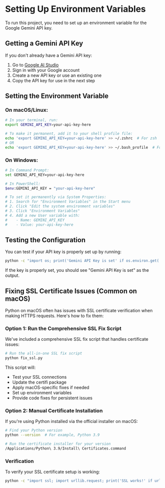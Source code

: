 # Setting Up Environment Variables

To run this project, you need to set up an environment variable for the Google Gemini API key.

## Getting a Gemini API Key

If you don't already have a Gemini API key:

1. Go to [Google AI Studio](https://makersuite.google.com/)
2. Sign in with your Google account
3. Create a new API key or use an existing one
4. Copy the API key for use in the next step

## Setting the Environment Variable

### On macOS/Linux:

```bash
# In your terminal, run:
export GEMINI_API_KEY=your-api-key-here

# To make it permanent, add it to your shell profile file:
echo 'export GEMINI_API_KEY=your-api-key-here' >> ~/.zshrc  # For zsh
# OR
echo 'export GEMINI_API_KEY=your-api-key-here' >> ~/.bash_profile  # For bash
```

### On Windows:

```bash
# In Command Prompt:
set GEMINI_API_KEY=your-api-key-here

# In PowerShell:
$env:GEMINI_API_KEY = "your-api-key-here"

# To set it permanently via System Properties:
# 1. Search for "Environment Variables" in the Start menu
# 2. Click "Edit the system environment variables"
# 3. Click "Environment Variables"
# 4. Add a new User variable with:
#    - Name: GEMINI_API_KEY
#    - Value: your-api-key-here
```

## Testing the Configuration

You can test if your API key is properly set up by running:

```bash
python -c "import os; print('Gemini API Key is set' if os.environ.get('GEMINI_API_KEY') else 'Gemini API Key is NOT set')"
```

If the key is properly set, you should see "Gemini API Key is set" as the output.

## Fixing SSL Certificate Issues (Common on macOS)

Python on macOS often has issues with SSL certificate verification when making HTTPS requests. Here's how to fix them:

### Option 1: Run the Comprehensive SSL Fix Script

We've included a comprehensive SSL fix script that handles certificate issues:

```bash
# Run the all-in-one SSL fix script
python fix_ssl.py
```

This script will:
- Test your SSL connections
- Update the certifi package
- Apply macOS-specific fixes if needed
- Set up environment variables
- Provide code fixes for persistent issues

### Option 2: Manual Certificate Installation

If you're using Python installed via the official installer on macOS:

```bash
# Find your Python version
python --version  # For example, Python 3.9

# Run the certificate installer for your version
/Applications/Python\ 3.9/Install\ Certificates.command
```

### Verification

To verify your SSL certificate setup is working:

```bash
python -c "import ssl; import urllib.request; print('SSL works!' if urllib.request.urlopen('https://www.google.com').getcode() == 200 else 'SSL still has issues')"
```
